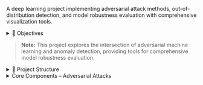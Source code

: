
A deep learning project implementing adversarial attack methods, out-of-distribution detection, and model robustness evaluation with comprehensive visualization tools.

<details>
<summary>🎯 Objectives</summary>

The project focuses on understanding model vulnerabilities and robustness through adversarial attacks and out-of-distribution detection:

- **Adversarial Attacks**
  - Implement **FGSM (Fast Gradient Sign Method)** attacks
  - Develop **PGD (Projected Gradient Descent)** attacks  
  - Create **few-pixel attacks** for sparse perturbations
  - Apply **genetic algorithm-based** adversarial generation

- **Out-of-Distribution Detection**
  - Evaluate model behavior on **unseen data distributions**
  - Compare **CNN vs Autoencoder** approaches for anomaly detection
  - Generate **ROC curves** and performance metrics

- **Model Analysis & Visualization**
  - Create comprehensive **attack visualizations**
  - Generate **confusion matrices** and performance plots
  - Analyze **score distributions** for normal vs anomalous data

</details>

> **Note:** This project explores the intersection of adversarial machine learning and anomaly detection, providing tools for comprehensive model robustness evaluation.

<details>
<summary>📂 Project Structure</summary>

```
proj4/
├── attacks/                         # Adversarial attack implementations
│   ├── __init__.py                  # Attack method exports
│   ├── few_pixel.py                 # Sparse pixel-based attacks
│   ├── fgsm.py                      # Fast Gradient Sign Method
│   ├── genetic_attack.py            # Genetic algorithm attacks
│   └── pgd.py                       # Projected Gradient Descent
│
├── config/                          # Configuration files
│   ├── adv_attack/                  # Adversarial attack configs
│   └── ood/                         # OOD detection configs
│
├── models/                          # Model architectures
│   ├── __init__.py                  # Model factory
│   ├── autoencoder.py               # Autoencoder for anomaly detection
│   └── cnn.py                       # CNN classifier
│
├── output_adv/                      # Adversarial attack results
├── output_ood/                      # OOD detection results
│
├── utils/                           # Utility functions
│   ├── data_utils.py                # Data loading and preprocessing
│   ├── ood_eval.py                  # OOD evaluation metrics
│   └── plot_utils.py                # Visualization tools
│
├── main_adv.py                      # Adversarial attack orchestration
└── main_ood.py                      # OOD detection experiments
 
```

</details>


<details>
<summary> Core Components – Adversarial Attacks</summary>

This project includes implementations of several adversarial attack methods for neural networks.

FGSM (Fast Gradient Sign Method)
- Single-step attack using the gradient sign:  
  `x_adv = x + ε * sign(∇_x J(θ,x,y))`
  > *Explaining and Harnessing Adversarial Examples*  
  Ian J. Goodfellow, Jonathon Shlens, Christian Szegedy, ICLR 2015

 PGD (Projected Gradient Descent)
- Multi-step FGSM with projection into an ε-ball for stronger attacks
 > *Towards Deep Learning Models Resistant to Adversarial Attacks* 
 >Aleksander Madry, Aleksandar Makelov, Ludwig Schmidt, Dimitris Tsipras, Adrian Vladu, ICLR 2018

#Few-Pixel Attack
- Sparse perturbations targeting only high-gradient pixels
 >*One Pixel Attack for Fooling Deep Neural Networks*  
 > Jiawei Su, Danilo Vasconcellos Vargas, Kouichi Sakurai, IEEE TEC 2019

 Genetic Algorithm Attack
- Evolutionary optimization of perturbations through selection and mutation
 >*Reference: *Generating Natural Language Adversarial Examples*
 > Moustafa Alzantot, Yash Sharma, Ahmed Elgohary, Bo-Jhang Ho, Mani Srivastava, Kai-Wei Chang, EMNLP 2018

</details>
